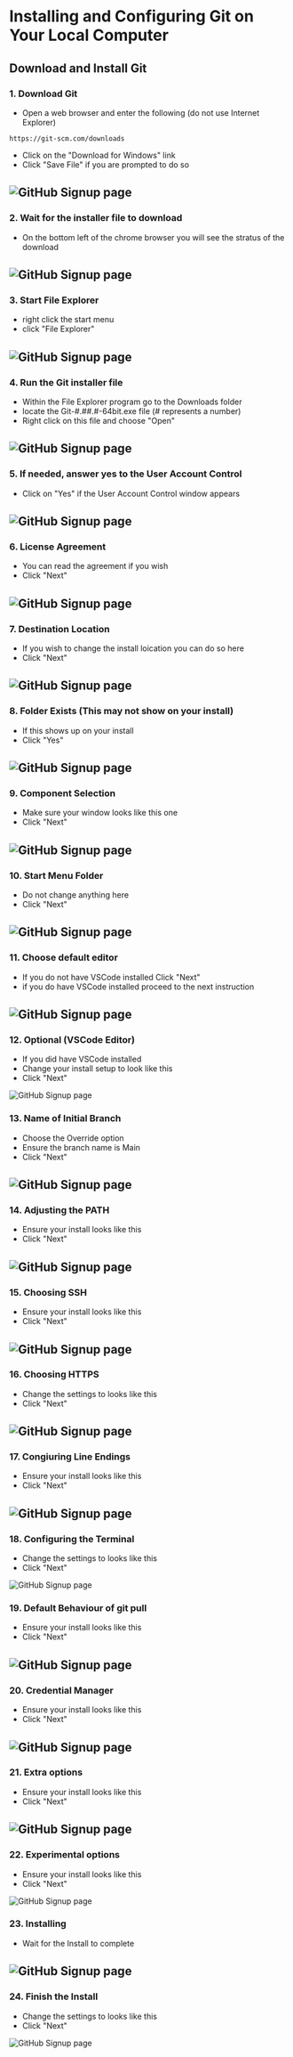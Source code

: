 # Installing and Configuring Git on Your Local Computer 

## Download and Install Git

### 1. Download Git
- Open a web browser and enter the following (do not use Internet Explorer) 
```
https://git-scm.com/downloads
```
- Click on the "Download for Windows" link
- Click "Save File" if you are prompted to do so

![GitHub Signup page](Pics/lgit01.jpg)
---

### 2. Wait for the installer file to download
- On the bottom left of the chrome browser you will see the stratus of the download

![GitHub Signup page](Pics/lgit02.jpg)
---

### 3. Start File Explorer
- right click the start menu 
- click "File Explorer"

![GitHub Signup page](Pics/lgit03.jpg)
---


### 4. Run the Git installer file
- Within the File Explorer program go to the Downloads folder
- locate the Git-#.##.#-64bit.exe file (# represents a number)
- Right click on this file and choose "Open"

![GitHub Signup page](Pics/lgit04.jpg)
---


### 5. If needed, answer yes to the User Account Control
- Click on "Yes" if the User Account Control window appears

![GitHub Signup page](Pics/lgit05.jpg)
---

### 6. License Agreement
- You can read the agreement if you wish
- Click "Next"

![GitHub Signup page](Pics/lgit06.jpg)
---

### 7. Destination Location
- If you wish to change the install loication you can do so here
- Click "Next"

![GitHub Signup page](Pics/lgit07.jpg)
---

### 8. Folder Exists (This may not show on your install)
- If this shows up on your install
- Click "Yes"

![GitHub Signup page](Pics/lgit08.jpg)
---

### 9. Component Selection
- Make sure your window looks like this one
- Click "Next"

![GitHub Signup page](Pics/lgit09.jpg)
---

### 10. Start Menu Folder
- Do not change anything here
- Click "Next"

![GitHub Signup page](Pics/lgit10.jpg)
---

### 11. Choose default editor
- If you do not have VSCode installed Click "Next"
- if you do have VSCode installed proceed to the next instruction

![GitHub Signup page](Pics/lgit11.jpg)
---

### 12. Optional (VSCode Editor)
- If you did have VSCode installed
- Change your install setup to look like this 
- Click "Next"

![GitHub Signup page](Pics/lgit12.jpg)

### 13. Name of Initial Branch
- Choose the Override option
- Ensure the branch name is Main
- Click "Next"  

![GitHub Signup page](Pics/lgit13.jpg)
---

### 14. Adjusting the PATH 
- Ensure your install looks like this
- Click "Next"

![GitHub Signup page](Pics/lgit14.jpg)
---

### 15. Choosing SSH
- Ensure your install looks like this
- Click "Next"

![GitHub Signup page](Pics/lgit15.jpg)
---

### 16. Choosing HTTPS
- Change the settings to looks like this
- Click "Next"

![GitHub Signup page](Pics/lgit16.jpg)
---

### 17. Congiuring Line Endings
- Ensure your install looks like this
- Click "Next"

![GitHub Signup page](Pics/lgit17.jpg)
---

### 18. Configuring the Terminal
- Change the settings to looks like this
- Click "Next"

![GitHub Signup page](Pics/lgit18.jpg)

### 19. Default Behaviour of git pull
- Ensure your install looks like this
- Click "Next"

![GitHub Signup page](Pics/lgit19.jpg)
---

### 20. Credential Manager
- Ensure your install looks like this
- Click "Next"

![GitHub Signup page](Pics/lgit20.jpg)
---

### 21. Extra options
- Ensure your install looks like this
- Click "Next"

![GitHub Signup page](Pics/lgit21.jpg)
---

### 22. Experimental options
- Ensure your install looks like this
- Click "Next"

![GitHub Signup page](Pics/lgit22.jpg)


### 23. Installing
- Wait for the Install to complete

![GitHub Signup page](Pics/lgit23.jpg)
---

### 24. Finish the Install
- Change the settings to looks like this
- Click "Next"

![GitHub Signup page](Pics/lgit24.jpg)

